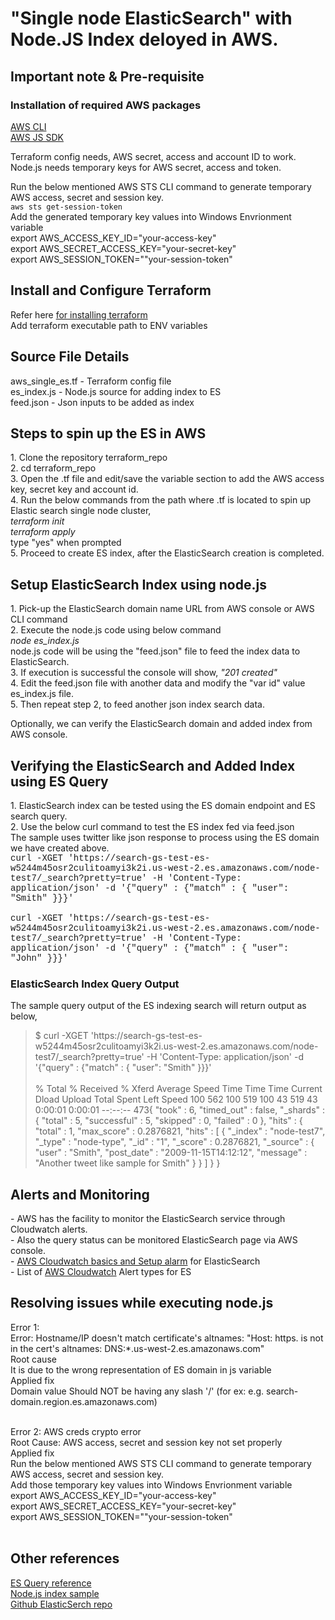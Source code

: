 # "Single node ElasticSearch" with Node.JS Index deloyed in AWS.

 <h2>
   Important note & Pre-requisite
  </h2>
<h3>
  Installation of required AWS packages
  </h3>
  <a href="https://docs.aws.amazon.com/cli/latest/userguide/installing.html">AWS CLI </a><br>
  <a href="https://docs.aws.amazon.com/sdk-for-javascript/v2/developer-guide/installing-jssdk.html">AWS JS SDK<a><br>

Terraform config needs, AWS secret, access and account ID to work. <br>
Node.js needs temporary keys for AWS secret, access and token. <br>

Run the below mentioned AWS STS CLI command to generate temporary AWS access, secret and session key.<br>
`aws sts get-session-token`<br>
Add the generated temporary key values into Windows Envrionment variable<br>
export AWS_ACCESS_KEY_ID="your-access-key"<br>
export AWS_SECRET_ACCESS_KEY="your-secret-key"<br>
export AWS_SESSION_TOKEN=""your-session-token"<br>
 
 <h2>
  Install and Configure Terraform
  </h2>
  Refer here <a href="https://www.terraform.io/downloads.html">for installing terraform</a><br>
  Add terraform executable path to ENV variables

<h2>
Source File Details
</h2>
aws_single_es.tf - Terraform config file<br>
es_index.js - Node.js source for adding index to ES<br>
feed.json - Json inputs to be added as index<br>
 
 <h2>
  Steps to spin up the ES in AWS 
  </h2>
 1. Clone the repository terraform_repo<br>
 2. cd terraform_repo<br>
 3. Open the .tf file and edit/save the variable section to add the AWS access key, secret key and account id.<br>
 4. Run the below commands from the path where .tf is located to spin up Elastic search single node cluster,<br>
<i>
 terraform init<br>
 terraform apply<br></i>
 type "yes" when prompted<br>
 5. Proceed to create ES index, after the ElasticSearch creation is completed.<br>

 <h2>
 Setup ElasticSearch Index using node.js
 </h2>
 1. Pick-up the ElasticSearch domain name URL from AWS console or AWS CLI command<br>
 2. Execute the node.js code using below command<br>
 <i>node es_index.js</i><br>
 node.js code will be using the "feed.json" file to feed the index data to ElasticSearch.<br>
 3. If execution is successful the console will show, <i>"201 created"</i><br>
 4. Edit the feed.json file with another data and modify the "var id" value es_index.js file.<br>
 5. Then repeat step 2, to feed another json index search data.
 
 Optionally, we can verify the ElasticSearch domain and added index from AWS console.<br>
 
 <h2>
 Verifying the ElasticSearch and Added Index using ES Query
 </h2>
 1. ElasticSearch index can be tested using the ES domain endpoint and ES search query.<br>
 2. Use the below curl command to test the ES index fed via feed.json<br>
 The sample uses twitter like json response to process using the ES domain we have created above.<br>
 <font face='courier new'>
  curl -XGET 'https://search-gs-test-es-w5244m45osr2culitoamyi3k2i.us-west-2.es.amazonaws.com/node-test7/_search?pretty=true' -H 'Content-Type: application/json' -d '{"query" : {"match" : { "user": "Smith" }}}'<br><br>
  curl -XGET 'https://search-gs-test-es-w5244m45osr2culitoamyi3k2i.us-west-2.es.amazonaws.com/node-test7/_search?pretty=true' -H 'Content-Type: application/json' -d '{"query" : {"match" : { "user": "John" }}}'<br>
</font>
<h3>
ElasticSearch Index Query Output
</h3> 
The sample query output of the ES indexing search will return output as below,<br>
<blockquote>
$ curl -XGET 'https://search-gs-test-es-w5244m45osr2culitoamyi3k2i.us-west-2.es.amazonaws.com/node-test7/_search?pretty=true' -H 'Content-Type: application/json' -d '{"query" : {"match" : { "user": "Smith" }}}'<br><br>
  % Total    % Received % Xferd  Average Speed   Time    Time     Time  Current
                                 Dload  Upload   Total   Spent    Left  Speed
100   562  100   519  100    43    519     43  0:00:01  0:00:01 --:--:--   473{
  "took" : 6,
  "timed_out" : false,
  "_shards" : {
    "total" : 5,
    "successful" : 5,
    "skipped" : 0,
    "failed" : 0
  },
  "hits" : {
    "total" : 1,
    "max_score" : 0.2876821,
    "hits" : [
      {
        "_index" : "node-test7",
        "_type" : "node-type",
        "_id" : "1",
        "_score" : 0.2876821,
        "_source" : {
          "user" : "Smith",
          "post_date" : "2009-11-15T14:12:12",
          "message" : "Another tweet like sample for Smith"
        }
      }
    ]
  }
}
</blockquote>

<h2>
Alerts and Monitoring
</h2>
- AWS has the facility to monitor the ElasticSearch service through Cloudwatch alerts.<br>
- Also the query status can be monitored ElasticSearch page via AWS console.<br>
- <a href="https://aws.amazon.com/blogs/database/get-started-with-amazon-elasticsearch-service-set-cloudwatch-alarms-on-key-metrics/">AWS Cloudwatch basics and Setup alarm</a> for ElasticSearch<br>
- List of <a href="https://docs.aws.amazon.com/elasticsearch-service/latest/developerguide/cloudwatch-alarms.html">AWS Cloudwatch</a> Alert types for ES<br>

 
<h2>
Resolving issues while executing node.js
</h2> 
Error 1:<br>
Error: Hostname/IP doesn't match certificate's altnames: "Host: https. is
 not in the cert's altnames: DNS:*.us-west-2.es.amazonaws.com"<br>
Root cause<br>
It is due to the wrong representation of ES domain in js variable<br>
Applied fix<br>
Domain value Should NOT be having any slash '/' (for ex: e.g. search-domain.region.es.amazonaws.com)<br><br>

Error 2: AWS creds crypto error<br>
Root Cause: AWS access, secret and session key not set properly<br>
Applied fix<br>
Run the below mentioned AWS STS CLI command to generate temporary AWS access, secret and session key.<br>
Add those temporary key values into Windows Envrionment variable<br>
export AWS_ACCESS_KEY_ID="your-access-key"<br>
export AWS_SECRET_ACCESS_KEY="your-secret-key"<br>
export AWS_SESSION_TOKEN=""your-session-token"<br><br>
  
<h2>
  Other references
  </h2>
  <a href="https://www.elastic.co/guide/en/elasticsearch/reference/current/full-text-queries.html"> ES Query reference </a><br>
  <a href="https://docs.aws.amazon.com/elasticsearch-service/latest/developerguide/es-indexing-programmatic.html#es-indexing-programmatic-node">Node.js index sample</a><br>
  <a href="https://github.com/elastic/elasticsearch"> Github ElasticSerch repo</a><br>
